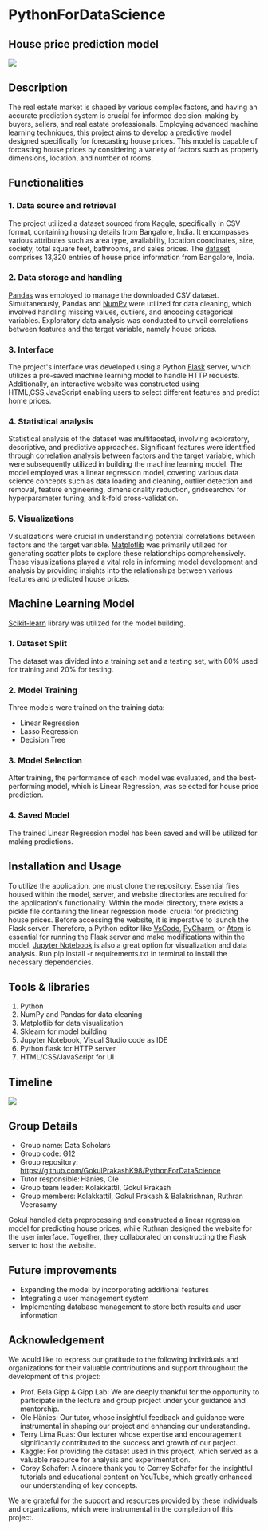 # PythonForDataScience
## House price prediction model
![](https://github.com/GokulPrakashK98/PythonForDataScience/blob/main/Images/banner_new.jpg?raw=true)
## Description
The real estate market is shaped by various complex factors, and having an accurate prediction system is crucial for informed decision-making by buyers, sellers, and real estate professionals. Employing advanced machine learning techniques, this project aims to develop a predictive model designed specifically for forecasting house prices. This model is capable of forcasting house prices by considering a variety of factors such as property dimensions, location, and number of rooms.
## Functionalities
### 1. Data source and retrieval
The project utilized a dataset sourced from Kaggle, specifically in CSV format, containing housing details from Bangalore, India. It encompasses various attributes such as area type, availability, location coordinates, size, society, total square feet, bathrooms, and sales prices. The [dataset](https://www.kaggle.com/datasets/amitabhajoy/bengaluru-house-price-data) comprises 13,320 entries of house price information from Bangalore, India.
### 2. Data storage and handling
[Pandas](https://pandas.pydata.org/docs/) was employed to manage the downloaded CSV dataset. Simultaneously, Pandas and [NumPy](https://numpy.org/) were utilized for data cleaning, which involved handling missing values, outliers, and encoding categorical variables. Exploratory data analysis was conducted to unveil correlations between features and the target variable, namely house prices.
### 3. Interface
The project's interface was developed using a Python [Flask](https://flask.palletsprojects.com/en/3.0.x/) server, which utilizes a pre-saved machine learning model to handle HTTP requests. Additionally, an interactive website was constructed using HTML,CSS,JavaScript enabling users to select different features and predict home prices.
### 4. Statistical analysis
Statistical analysis of the dataset was multifaceted, involving exploratory, descriptive, and predictive approaches. Significant features were identified through correlation analysis between factors and the target variable, which were subsequently utilized in building the machine learning model. The model employed was a linear regression model, covering various data science concepts such as data loading and cleaning, outlier detection and removal, feature engineering, dimensionality reduction, gridsearchcv for hyperparameter tuning, and k-fold cross-validation.
### 5. Visualizations
Visualizations were crucial in understanding potential correlations between factors and the target variable. [Matplotlib](https://matplotlib.org/) was primarily utilized for generating scatter plots to explore these relationships comprehensively. These visualizations played a vital role in informing model development and analysis by providing insights into the relationships between various features and predicted house prices.
## Machine Learning Model
[Scikit-learn](https://scikit-learn.org/stable/) library was utilized for the model building.
### 1. Dataset Split
The dataset was divided into a training set and a testing set, with 80% used for training and 20% for testing.
### 2. Model Training
Three models were trained on the training data:
* Linear Regression
* Lasso Regression
* Decision Tree
### 3. Model Selection
After training, the performance of each model was evaluated, and the best-performing model, which is Linear Regression, was selected for house price prediction.
### 4. Saved Model
The trained Linear Regression model has been saved and will be utilized for making predictions.
## Installation and Usage
To utilize the application, one must clone the repository. Essential files housed within the model, server, and website directories are required for the application's functionality. Within the model directory, there exists a pickle file containing the linear regression model crucial for predicting house prices. Before accessing the website, it is imperative to launch the Flask server. Therefore, a Python editor like [VsCode](https://code.visualstudio.com/), [PyCharm](https://www.jetbrains.com/pycharm/), or [Atom](https://atom-editor.cc/) is essential for running the Flask server and make modifications within the model. [Jupyter Notebook](https://jupyter.org/install) is also a great option for visualization and data analysis.
Run pip install -r requirements.txt in terminal to install the necessary dependencies.
## Tools & libraries
1) Python
2) NumPy and Pandas for data cleaning
3) Matplotlib for data visualization
4) Sklearn for model building
5) Jupyter Notebook, Visual Studio code as IDE
6) Python flask for HTTP server
7) HTML/CSS/JavaScript for UI
## Timeline
![](https://github.com/GokulPrakashK98/PythonForDataScience/blob/main/Images/timeline.png?raw=true)
## Group Details
* Group name: Data Scholars
* Group code: G12
* Group repository: https://github.com/GokulPrakashK98/PythonForDataScience
* Tutor responsible: Hänies, Ole
* Group team leader: Kolakkattil, Gokul Prakash
* Group members: Kolakkattil, Gokul Prakash & Balakrishnan, Ruthran Veerasamy

Gokul handled data preprocessing and constructed a linear regression model for predicting house prices, while Ruthran  designed the website for the user interface. Together, they collaborated on constructing the Flask server to host the website.
## Future improvements
* Expanding the model by incorporating additional features
* Integrating a user management system
* Implementing database management to store both results and user information
## Acknowledgement
We would like to express our gratitude to the following individuals and organizations for their valuable contributions and support throughout the development of this project:

* Prof. Bela Gipp & Gipp Lab: We are deeply thankful for the opportunity to participate in the lecture and group project under your guidance and mentorship.
* Ole Hänies: Our tutor, whose insightful feedback and guidance were instrumental in shaping our project and enhancing our understanding.
* Terry Lima Ruas: Our lecturer whose expertise and encouragement significantly contributed to the success and growth of our project.
* Kaggle: For providing the dataset used in this project, which served as a valuable resource for analysis and experimentation.
* Corey Schafer: A sincere thank you to Correy Schafer for the insightful tutorials and educational content on YouTube, which greatly enhanced our understanding of key concepts.
  
We are grateful for the support and resources provided by these individuals and organizations, which were instrumental in the completion of this project.
